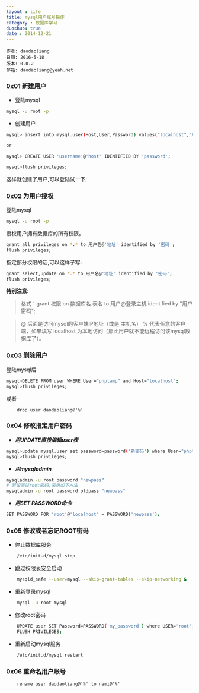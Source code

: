 ```yaml
---
layout : life
title: mysql用户账号操作
category : 数据库学习
duoshuo: true
date : 2014-12-21
---
```


    作者: daodaoliang
    日期: 2016-5-18
    版本: 0.0.2
    邮箱: daodaoliang@yeah.net

<!-- more -->

### 0x01 **新建用户**

+ 登陆mysql

```sh
mysql -u root -p
```

+ 创建用户

```sh
mysql> insert into mysql.user(Host,User,Password) values("localhost","用户名",password("密码"));

or

mysql> CREATE USER 'username'@'host' IDENTIFIED BY 'password';

mysql>flush privileges;
```

这样就创建了用户,可以登陆试一下;


### 0x02 **为用户授权**

登陆mysql

```sh
mysql -u root -p
```

授权用户拥有数据库的所有权限。

```sh
grant all privileges on *.* to 用户名@'地址' identified by '密码';
flush privileges;
```

指定部分权限的话,可以这样子写:

```sh
grant select,update on *.* to 用户名@'地址' identified by '密码';
flush privileges;
```

**特别注意:**

> 格式：grant 权限 on 数据库名.表名 to 用户@登录主机 identified by "用户密码";

> @ 后面是访问mysql的客户端IP地址（或是 主机名） % 代表任意的客户端，如果填写 localhost 为本地访问（那此用户就不能远程访问该mysql数据库了）。


### 0x03 **删除用户**

登陆mysql后

```sh
mysql>DELETE FROM user WHERE User="phplamp" and Host="localhost";
mysql>flush privileges;
```

或者

```
    drop user daodaoliang@'%'
```

### 0x04 **修改指定用户密码**

+ ***用UPDATE直接编辑user表***

```sh
mysql>update mysql.user set password=password('新密码') where User="phplamp";
mysql>flush privileges;
```

+ ***用mysqladmin***

```sh
mysqladmin -u root password "newpass"
# 若设置过root密码,采用如下方法
mysqladmin -u root password oldpass "newpass"
```

+ ***用SET PASSWORD命令***

```sh
SET PASSWORD FOR 'root'@'localhost' = PASSWORD('newpass');
```

### 0x05 修改或者忘记ROOT密码

+ 停止数据库服务

```sh
	/etc/init.d/mysql stop
```

+ 跳过权限表安全启动

```sh
	mysqld_safe --user=mysql --skip-grant-tables --skip-networking &
```

+ 重新登录mysql

```sh
	mysql -u root mysql
```

+ 修改root密码

```sh
	UPDATE user SET Password=PASSWORD('my_password') where USER='root';
    FLUSH PRIVILEGES;
```

+ 重新启动mysql服务

```sh
	/etc/init.d/mysql restart
```

### 0x06 重命名用户账号

```
    rename user daodaoliang@'%' to nami@'%'
```
